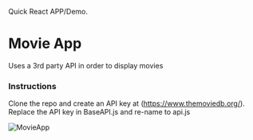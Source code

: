 Quick React APP/Demo.

# Movie App
Uses a 3rd party API  in order to display movies

### Instructions
Clone the repo and create an API key at (https://www.themoviedb.org/). Replace the API key in BaseAPI.js and re-name to api.js

![MovieApp](https://github.com/user-attachments/assets/9f846376-1aa3-436f-8a07-520e2ff6f2a8)
